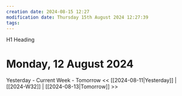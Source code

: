 ```yaml
---
creation date: 2024-08-15 12:27
modification date: Thursday 15th August 2024 12:27:39
tags:
---
```

H1 Heading
# Monday, 12 August 2024

Yesterday - Current Week - Tomorrow
<< [[2024-08-11|Yesterday]] | [[2024-W32]] | [[2024-08-13|Tomorrow]] >>